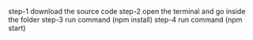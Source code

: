 step-1 download the source code
step-2 open the terminal and go inside the folder 
step-3 run command (npm install)
step-4 run command (npm start)